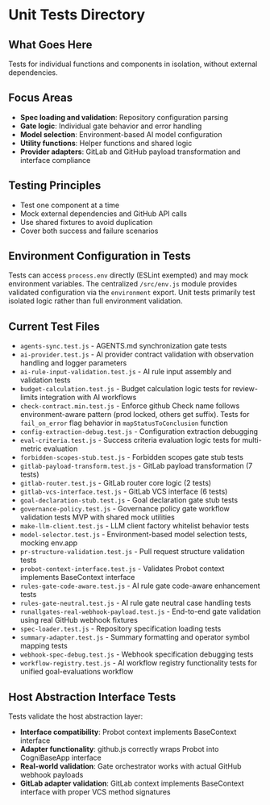 # Unit Tests Directory

## What Goes Here
Tests for individual functions and components in isolation, without external dependencies.

## Focus Areas
- **Spec loading and validation**: Repository configuration parsing
- **Gate logic**: Individual gate behavior and error handling  
- **Model selection**: Environment-based AI model configuration
- **Utility functions**: Helper functions and shared logic
- **Provider adapters**: GitLab and GitHub payload transformation and interface compliance

## Testing Principles
- Test one component at a time
- Mock external dependencies and GitHub API calls
- Use shared fixtures to avoid duplication
- Cover both success and failure scenarios

## Environment Configuration in Tests
Tests can access `process.env` directly (ESLint exempted) and may mock environment variables. The centralized `/src/env.js` module provides validated configuration via the `environment` export. Unit tests primarily test isolated logic rather than full environment validation.

## Current Test Files
- `agents-sync.test.js` - AGENTS.md synchronization gate tests
- `ai-provider.test.js` - AI provider contract validation with observation handling and logger parameters
- `ai-rule-input-validation.test.js` - AI rule input assembly and validation tests
- `budget-calculation.test.js` - Budget calculation logic tests for review-limits integration with AI workflows
- `check-contract.min.test.js` - Enforce github Check name follows environment-aware pattern (prod locked, others get suffix). Tests for `fail_on_error` flag behavior in `mapStatusToConclusion` function
- `config-extraction-debug.test.js` - Configuration extraction debugging
- `eval-criteria.test.js` - Success criteria evaluation logic tests for multi-metric evaluation
- `forbidden-scopes-stub.test.js` - Forbidden scopes gate stub tests
- `gitlab-payload-transform.test.js` - GitLab payload transformation (7 tests)
- `gitlab-router.test.js` - GitLab router core logic (2 tests)
- `gitlab-vcs-interface.test.js` - GitLab VCS interface (6 tests)
- `goal-declaration-stub.test.js` - Goal declaration gate stub tests
- `governance-policy.test.js` - Governance policy gate workflow validation tests MVP with shared mock utilities
- `make-llm-client.test.js` - LLM client factory whitelist behavior tests
- `model-selector.test.js` - Environment-based model selection tests, mocking env.app
- `pr-structure-validation.test.js` - Pull request structure validation tests
- `probot-context-interface.test.js` - Validates Probot context implements BaseContext interface
- `rules-gate-code-aware.test.js` - AI rule gate code-aware enhancement tests
- `rules-gate-neutral.test.js` - AI rule gate neutral case handling tests
- `runallgates-real-webhook-payload.test.js` - End-to-end gate validation using real GitHub webhook fixtures
- `spec-loader.test.js` - Repository specification loading tests
- `summary-adapter.test.js` - Summary formatting and operator symbol mapping tests
- `webhook-spec-debug.test.js` - Webhook specification debugging tests
- `workflow-registry.test.js` - AI workflow registry functionality tests for unified goal-evaluations workflow

## Host Abstraction Interface Tests
Tests validate the host abstraction layer:
- **Interface compatibility**: Probot context implements BaseContext interface
- **Adapter functionality**: github.js correctly wraps Probot into CogniBaseApp interface  
- **Real-world validation**: Gate orchestrator works with actual GitHub webhook payloads
- **GitLab adapter validation**: GitLab context implements BaseContext interface with proper VCS method signatures